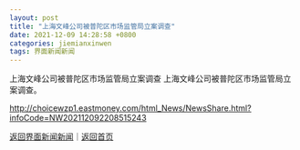```yaml
---
layout: post
title: "上海文峰公司被普陀区市场监管局立案调查"
date: 2021-12-09 14:28:58 +0800
categories: jiemianxinwen
tags: 界面新闻新闻
---
```

上海文峰公司被普陀区市场监管局立案调查
上海文峰公司被普陀区市场监管局立案调查。

<http://choicewzp1.eastmoney.com/html_News/NewsShare.html?infoCode=NW202112092208515243>

[返回界面新闻新闻](//finews.withounder.com/jiemianxinwen/)｜[返回首页](//finews.withounder.com/)